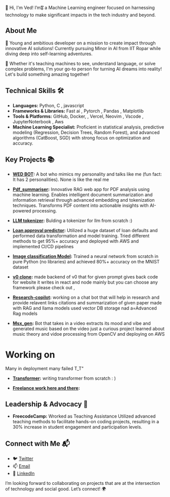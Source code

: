 👋 Hi, I'm Ved! I’m🎖️ a Machine Learning engineer focused on harnessing technology to make significant impacts in the tech industry and beyond.


## About Me
🚀 Young and ambitious developer on a mission to create impact through innovative AI solutions! Currently pursuing Minor in AI from IIT Ropar while diving deep into self-learning adventures.

🔮 Whether it's teaching machines to see, understand language, or solve complex problems, I'm your go-to person for turning AI dreams into reality! Let's build something amazing together!

## Technical Skills 🛠️
- **Languages:** Python, C , javascript 
- **Frameworks & Libraries:** Fast ai , Pytorch , Pandas , Matplotlib
- **Tools & Platforms:** GitHub, Docker, , Vercel, Neovim , Vscode , JupyterNoterbook , Aws
- **Machine Learning Specialist:** Proficient in statistical analysis, predictive modeling (Regression, Decision Trees, Random Forest), and advanced algorithms (CatBoost, SGD) with strong focus on optimization and accuracy.
## Key Projects 📚
- **[WED BOT](https://talktoved.streamlit.app):** A bot who mimics my personality and talks like me (fun fact: It has 2 personalities). None is like the real me
- **[Pdf_summariser](https://github.com/ved1beta/RAG_keyee):** Innovative RAG web app for PDF analysis using machine learning. Enables intelligent document summarization and information retrieval through advanced embedding and tokenization techniques. Transforms PDF content into actionable insights with AI-powered processing.
- **[LLM tokenizer](http://13.202.119.44:8000/):**  Bulding a tokenizer for llm from scratch :)
- **[Loan approval predictor](http://13.202.119.44:4000/):** Utilized a huge dataset of loan defaults and performed data transformation and model training. Tried different methods to get 95%+ accuracy and deployed with AWS and implemented CI/CD pipelines
- **[Image classification Model](https://huggingface.co/spaces/V-E-D/MINST):** Trained a neural network from scratch in pure Python (no libraries) and achieved 80%+ accuracy on the MNIST dataset
- **[v0 clone](https://github.com/ved1beta/v.o_clone):** made backend of v0 that for given prompt gives back code for website it writes in react and node mainly but you can choose any framework please check out ,

- **[Research-copilot](https://github.com/ved1beta/research-copilot):** working on a chat bot that will help in research and provide relavent links citations and summarization of given paper made with RAG and llama models used vector DB storage nad a=Advanced Rag models 
- **[Msx_gen](https://github.com/ved1beta/msx_gen):** Bot that takes in a video extracts its mood and vibe and generated music based on the video just a curious project learned about music theory and vidoe processing from OpenCV and deploying on AWS 
# Working on 
Many in deployment many failed T_T"

- **[Transformer](https://github.com/ved1beta/Transformer):** writing transformer from scratch : ) 

- **[Freelance work here and there]():**
## Leadership & Advocacy 🌟
- **FreecodeCamp:** Wrorked as Teaching Assistance Utilized advanced teaching methods to facilitate hands-on coding projects, resulting in a 30% increase in student engagement and participation levels.

## Connect with Me 📬
- 🐦 [Twitter](https://twitter.com/ant_vedaya)
- 📫 [Email](mailto:ved.work2024@gamil.com)
- 🔗 [LinkedIn](https://www.linkedin.com/in/vedant-thote-a9a13332a/)

I’m looking forward to collaborating on projects that are at the intersection of technology and social good. Let’s connect! 🌍
